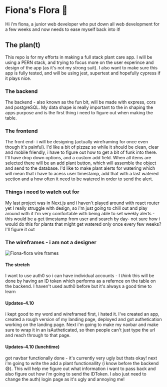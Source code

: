 # Fiona's Flora :seedling:
Hi i'm fiona, a junior web developer who put down all web development for a few weeks and now needs to ease myself back into it!

## The plan(t)
This repo is for my efforts in making a full stack plant care app. I will be using a PERN stack, and trying to focus more on the user experince and design of the app (as it's not my strong suit). I also want to make sure this app is fully tested, and will be using jest, supertest and hopefully cypress if it plays nice.

### The backend
The backend - also known as the fun bit, will be made with express, cors and postgreSQL. My data shape is really important to the in shaping the apps purpose and is the first thing i need to figure out when making the table. 

### The frontend 
The front end- i will be designing (actually wireframing for once even though it's painful). I'd like a bit of pizzaz so while it should be clean, clear and mobile friendly, i have to figure out how to get a bit of funk into there. I'll have drop down options, and a custom add field. When all items are selected there will be an add plant button, which will assemble the object and send to the database. I'd like to make plant alerts for watering which will mean that i have to acess user timestamp, add that with a last watered section and a how often it need to be watered in order to send the alert. 

### Things i need to watch out for
My last project was in Next.js and i haven't played around with react router yet 
I really struggle with design, so i'm just going to chill out and play around with it 
I'm very comfortable with being able to set weekly alerts - this would be a get timestamp from user and search by day- not sure how i would do this for plants that might get watered only once every few weeks? I'll figure it out 

### The wireframes - i am not a designer
![Fiona-flora wire frames](https://user-images.githubusercontent.com/100845392/197201112-2612a121-d87e-4bb8-ae3f-de881a979f0d.png)


#### The stretch 
I want to use auth0 so i can have individual accounts - I *think* this will be done by having an ID token which performs as a refernce on the table on the backend. I haven't used auth0 before but it's always a good time to learn 

#### Updates-4.10
i kept good to my word and wireframed first, i hated it. I've created an app, created a rough version of my landing page, deployed and got authetication working on the landing page. Next i'm going to make my navbar and make sure to wrap it in an isAutheticated, so then people can't just type the url and reach through to that page. 

#### Updates-4.10 (lunchtime)
got navbar functionally done - it's currently very ugly but thats okay! next i'm going to write the add a plant functionallity (i know before the backend :sweat_smile:). This will help me figure out what information i want to pass back and also figure out how i'm going to send the IDToken. I also just need to change the auth) login page as it's ugly and annoying me!
